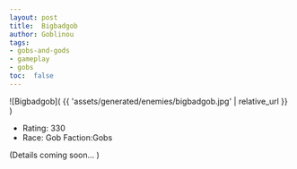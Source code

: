 ```yaml
---
layout: post
title:  Bigbadgob
author: Goblinou
tags:
- gobs-and-gods
- gameplay
- gobs
toc:  false
---
```


![Bigbadgob]( {{ 'assets/generated/enemies/bigbadgob.jpg' | relative_url }} )
- Rating: 330
- Race: Gob  Faction:Gobs

(Details coming soon... )